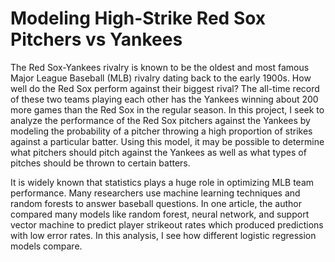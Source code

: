 # Modeling High-Strike Red Sox Pitchers vs Yankees

The Red Sox-Yankees rivalry is known to be the oldest and most famous Major League Baseball (MLB) rivalry dating back to the early 1900s. How well do the Red Sox perform against their biggest rival? The all-time record of these two teams playing each other has the Yankees winning about 200 more games than the Red Sox in the regular season. In this project, I seek to analyze the performance of the Red Sox pitchers against the Yankees by modeling the probability of a pitcher throwing a high proportion of strikes against a particular batter. Using this model, it may be possible to determine what pitchers should pitch against the Yankees as well as what types of pitches should be thrown to certain batters.

It is widely known that statistics plays a huge role in optimizing MLB team performance. Many researchers use machine learning techniques and random forests to answer baseball questions. In one article, the author compared many models like random forest, neural network, and support vector machine to predict player strikeout rates which produced predictions with low error rates. In this analysis, I see how different logistic regression models compare.

